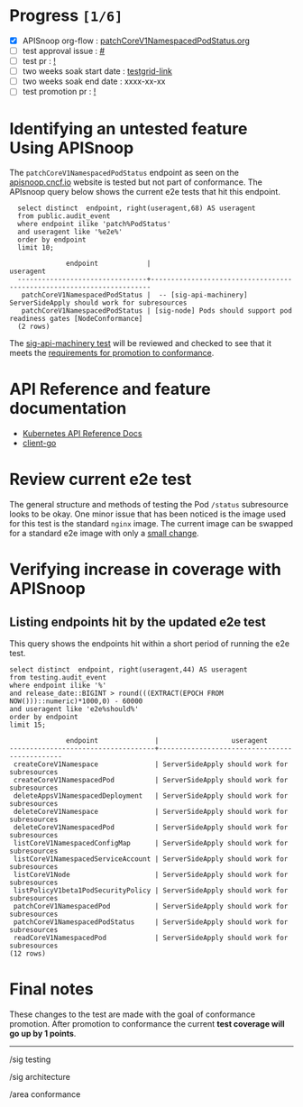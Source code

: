 # Progress <code>[1/6]</code>

- [x] APISnoop org-flow : [patchCoreV1NamespacedPodStatus.org](https://github.com/apisnoop/ticket-writing/blob/master/patchCoreV1NamespacedPodStatus.org)
- [ ] test approval issue : [#](https://issues.k8s.io/)
- [ ] test pr : [!](https://pr.k8s.io/)
- [ ] two weeks soak start date : [testgrid-link](https://testgrid.k8s.io/)
- [ ] two weeks soak end date : xxxx-xx-xx
- [ ] test promotion pr : [!](https://pr.k8s.io/)

# Identifying an untested feature Using APISnoop

The `patchCoreV1NamespacedPodStatus` endpoint as seen on the [apisnoop.cncf.io](https://apisnoop.cncf.io/1.24.0/stable/core/patchCoreV1NamespacedPodStatus?conformance-only=true) website is tested but not part of conformance. The APIsnoop query below shows the current e2e tests that hit this endpoint.

```sql-mode
  select distinct  endpoint, right(useragent,68) AS useragent
  from public.audit_event
  where endpoint ilike 'patch%PodStatus'
  and useragent like '%e2e%'
  order by endpoint
  limit 10;
```

```example
              endpoint            |                              useragent
  --------------------------------+----------------------------------------------------------------------
   patchCoreV1NamespacedPodStatus |  -- [sig-api-machinery] ServerSideApply should work for subresources
   patchCoreV1NamespacedPodStatus | [sig-node] Pods should support pod readiness gates [NodeConformance]
  (2 rows)

```

The [sig-api-machinery test](https://github.com/kubernetes/kubernetes/blob/d5263feb038825197ab426237b111086822366be/test/e2e/apimachinery/apply.go#L162-L263) will be reviewed and checked to see that it meets the [requirements for promotion to conformance](https://github.com/kubernetes/community/blob/master/contributors/devel/sig-architecture/conformance-tests.md#conformance-test-requirements).

# API Reference and feature documentation

- [Kubernetes API Reference Docs](https://kubernetes.io/docs/reference/kubernetes-api/)
- [client-go](https://github.com/kubernetes/client-go/blob/master/kubernetes/typed/core/v1/)

# Review current e2e test

The general structure and methods of testing the Pod `/status` subresource looks to be okay. One minor issue that has been noticed is the image used for this test is the standard `nginx` image. The current image can be swapped for a standard e2e image with only a [small change](https://github.com/ii/kubernetes/commit/994191044262b15c75f37d0ff91e90f414f223e1).

# Verifying increase in coverage with APISnoop

## Listing endpoints hit by the updated e2e test

This query shows the endpoints hit within a short period of running the e2e test.

```sql-mode
select distinct  endpoint, right(useragent,44) AS useragent
from testing.audit_event
where endpoint ilike '%'
and release_date::BIGINT > round(((EXTRACT(EPOCH FROM NOW()))::numeric)*1000,0) - 60000
and useragent like 'e2e%should%'
order by endpoint
limit 15;
```

```example
              endpoint              |                  useragent
------------------------------------+----------------------------------------------
 createCoreV1Namespace              | ServerSideApply should work for subresources
 createCoreV1NamespacedPod          | ServerSideApply should work for subresources
 deleteAppsV1NamespacedDeployment   | ServerSideApply should work for subresources
 deleteCoreV1Namespace              | ServerSideApply should work for subresources
 deleteCoreV1NamespacedPod          | ServerSideApply should work for subresources
 listCoreV1NamespacedConfigMap      | ServerSideApply should work for subresources
 listCoreV1NamespacedServiceAccount | ServerSideApply should work for subresources
 listCoreV1Node                     | ServerSideApply should work for subresources
 listPolicyV1beta1PodSecurityPolicy | ServerSideApply should work for subresources
 patchCoreV1NamespacedPod           | ServerSideApply should work for subresources
 patchCoreV1NamespacedPodStatus     | ServerSideApply should work for subresources
 readCoreV1NamespacedPod            | ServerSideApply should work for subresources
(12 rows)

```

# Final notes

These changes to the test are made with the goal of conformance promotion. After promotion to conformance the current **test coverage will go up by 1 points**.

---

/sig testing

/sig architecture

/area conformance
